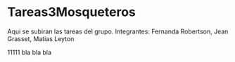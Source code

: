 # Tareas3Mosqueteros
Aqui se subiran las tareas del grupo.
Integrantes: Fernanda Robertson, Jean Grasset, Matias Leyton

11111 bla bla bla